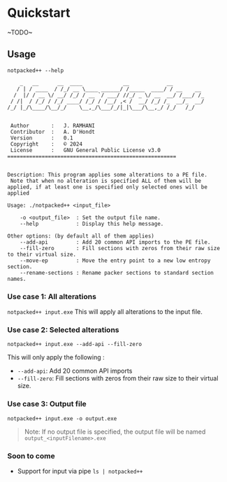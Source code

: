 # Quickstart
~TODO~


## Usage
`notpacked++ --help`
```
    _   __      __  ____             __            __          
   / | / ____  / /_/ __ \____ ______/ /_____  ____/ / __    __ 
  /  |/ / __ \/ __/ /_/ / __ `/ ___/ //_/ _ \/ __  __/ /___/ /_
 / /|  / /_/ / /_/ ____/ /_/ / /__/ ,< /  __/ /_/ /_  __/_  __/
/_/ |_/\____/\__/_/    \__,_/\___/_/|_|\___/\__,_/ /_/   /_/   
                                                               

 Author       :   J. RAMHANI
 Contributor  :   A. D'Hondt
 Version      :   0.1
 Copyright    :   © 2024
 License      :   GNU General Public License v3.0
======================================================


Description: This program applies some alterations to a PE file. 
 Note that when no alteration is specified ALL of them will be applied, if at least one is specified only selected ones will be applied

Usage: ./notpacked++ <input_file>

    -o <output_file>  : Set the output file name.
    --help            : Display this help message.

Other options: (by default all of them applies)
    --add-api         : Add 20 common API imports to the PE file.
    --fill-zero       : Fill sections with zeros from their raw size to their virtual size.
    --move-ep         : Move the entry point to a new low entropy section.
    --rename-sections : Rename packer sections to standard section names.

```

### Use case 1: All alterations
`notpacked++ input.exe`
This will apply all alterations to the input file.

### Use case 2: Selected alterations
`notpacked++ input.exe --add-api --fill-zero`

This will only apply the following :

- `--add-api`: Add 20 common API imports
- `--fill-zero`: Fill sections with zeros from their raw size to their virtual size.

### Use case 3: Output file
`notpacked++ input.exe -o output.exe`

> Note: If no output file is specified, the output file will be named `output_<inputFilename>.exe`

### Soon to come
- Support for input via pipe
`ls | notpacked++`